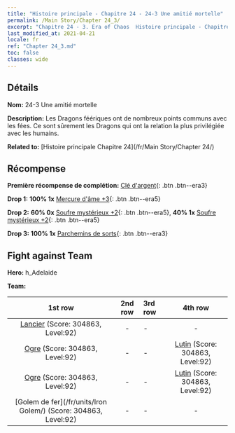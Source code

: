 ```yaml
---
title: "Histoire principale - Chapitre 24 - 24-3 Une amitié mortelle"
permalink: /Main Story/Chapter 24_3/
excerpt: "Chapitre 24 - 3. Era of Chaos  Histoire principale - Chapitre 24_3. 24-3 Une amitié mortelle"
last_modified_at: 2021-04-21
locale: fr
ref: "Chapter 24_3.md"
toc: false
classes: wide
---
```


## Détails

 **Nom:** 24-3 Une amitié mortelle

 **Description:** Les Dragons féériques ont de nombreux points communs avec les fées. Ce sont sûrement les Dragons qui ont la relation la plus privilégiée avec les humains.

 **Related to:** [Histoire principale Chapitre 24](/fr/Main Story/Chapter 24/)

## Récompense

 **Première récompense de complétion:** [Clé d'argent](/fr/Items/con_693/){: .btn .btn--era3}

 **Drop 1:** **100% 1x** [Mercure d'âme +3](/fr/Items/mat_84/){: .btn .btn--era5}

 **Drop 2:** **60% 0x** [Soufre mystérieux +2](/fr/Items/mat_78/){: .btn .btn--era5}, **40% 1x** [Soufre mystérieux +2](/fr/Items/mat_78/){: .btn .btn--era5}

 **Drop 3:** **100% 1x** [Parchemins de sorts](/fr/Items/con_694/){: .btn .btn--era3}


## Fight against Team
 **Hero:** h_Adelaide

 **Team:**


  | 1st row | 2nd row | 3rd row | 4th row |
  |:----:|:----:|:----|:----:|
  | [Lancier](/fr/units/Pikeman/) (Score: 304863, Level:92)  | - | - | - |
  | [Ogre](/fr/units/Ogre/) (Score: 304863, Level:92)  | - | - | [Lutin](/fr/units/Gremlin/) (Score: 304863, Level:92)  |
  | [Ogre](/fr/units/Ogre/) (Score: 304863, Level:92)  | - | - | [Lutin](/fr/units/Gremlin/) (Score: 304863, Level:92)  |
  | [Golem de fer](/fr/units/Iron Golem/) (Score: 304863, Level:92)  | - | - | - |


